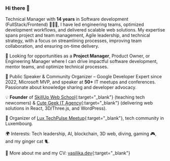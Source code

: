 ### Hi there 👋

Technical Manager with **14 years** in Software development (FullStack/Frontend) 👩🏻‍💻, I have led engineering teams, optimized development workflows, and delivered scalable web solutions. My expertise spans project and team management, Agile leadership, and technical strategy, with a focus on streamlining processes, improving team collaboration, and ensuring on-time delivery.

🔹 Looking for opportunities as a **Project Manager**, Product Owner, or Engineering Manager where I can drive impactful software development, mentor teams, and optimize technical processes.

🎤 Public Speaker & Community Organizer – Google Developer Expert since 2022, Microsoft MVP, and speaker at **50+** IT meetups and conferences. Passionate about knowledge sharing and developer advocacy.

💡 **Founder** of [SkillUp Web School](https://skillup.lu/){:target="_blank"} (teaching tech newcomers) & [Cute Geek IT Agency](https://cute-geek.com/){:target="_blank"} (delivering web solutions in React, 3D/Three.js, and WordPress).

📢 Organizer of [Lux TechPulse Meetup](https://meetup.com/luxtechpulse){:target="_blank"}, tech community in Luxembourg.

🌍 Interests: Tech leadership, AI, blockchain, 3D web, diving, gaming 🎮, and my ginger cat 🐈.

🌱 More about me and my CV: [vasilika.dev](https://vasilika.dev){:target="_blank"}
